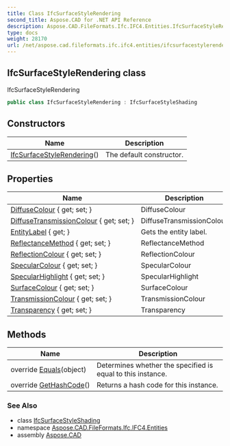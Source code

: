 ```yaml
---
title: Class IfcSurfaceStyleRendering
second_title: Aspose.CAD for .NET API Reference
description: Aspose.CAD.FileFormats.Ifc.IFC4.Entities.IfcSurfaceStyleRendering class. IfcSurfaceStyleRendering
type: docs
weight: 28170
url: /net/aspose.cad.fileformats.ifc.ifc4.entities/ifcsurfacestylerendering/
---
```

## IfcSurfaceStyleRendering class

IfcSurfaceStyleRendering

```csharp
public class IfcSurfaceStyleRendering : IfcSurfaceStyleShading
```

## Constructors

| Name | Description |
| --- | --- |
| [IfcSurfaceStyleRendering](ifcsurfacestylerendering/)() | The default constructor. |

## Properties

| Name | Description |
| --- | --- |
| [DiffuseColour](../../aspose.cad.fileformats.ifc.ifc4.entities/ifcsurfacestylerendering/diffusecolour/) { get; set; } | DiffuseColour |
| [DiffuseTransmissionColour](../../aspose.cad.fileformats.ifc.ifc4.entities/ifcsurfacestylerendering/diffusetransmissioncolour/) { get; set; } | DiffuseTransmissionColour |
| [EntityLabel](../../aspose.cad.fileformats.ifc/ifcentity/entitylabel/) { get; } | Gets the entity label. |
| [ReflectanceMethod](../../aspose.cad.fileformats.ifc.ifc4.entities/ifcsurfacestylerendering/reflectancemethod/) { get; set; } | ReflectanceMethod |
| [ReflectionColour](../../aspose.cad.fileformats.ifc.ifc4.entities/ifcsurfacestylerendering/reflectioncolour/) { get; set; } | ReflectionColour |
| [SpecularColour](../../aspose.cad.fileformats.ifc.ifc4.entities/ifcsurfacestylerendering/specularcolour/) { get; set; } | SpecularColour |
| [SpecularHighlight](../../aspose.cad.fileformats.ifc.ifc4.entities/ifcsurfacestylerendering/specularhighlight/) { get; set; } | SpecularHighlight |
| [SurfaceColour](../../aspose.cad.fileformats.ifc.ifc4.entities/ifcsurfacestyleshading/surfacecolour/) { get; set; } | SurfaceColour |
| [TransmissionColour](../../aspose.cad.fileformats.ifc.ifc4.entities/ifcsurfacestylerendering/transmissioncolour/) { get; set; } | TransmissionColour |
| [Transparency](../../aspose.cad.fileformats.ifc.ifc4.entities/ifcsurfacestyleshading/transparency/) { get; set; } | Transparency |

## Methods

| Name | Description |
| --- | --- |
| override [Equals](../../aspose.cad.fileformats.ifc/ifcentity/equals/)(object) | Determines whether the specified is equal to this instance. |
| override [GetHashCode](../../aspose.cad.fileformats.ifc/ifcentity/gethashcode/)() | Returns a hash code for this instance. |

### See Also

* class [IfcSurfaceStyleShading](../ifcsurfacestyleshading/)
* namespace [Aspose.CAD.FileFormats.Ifc.IFC4.Entities](../../aspose.cad.fileformats.ifc.ifc4.entities/)
* assembly [Aspose.CAD](../../)


